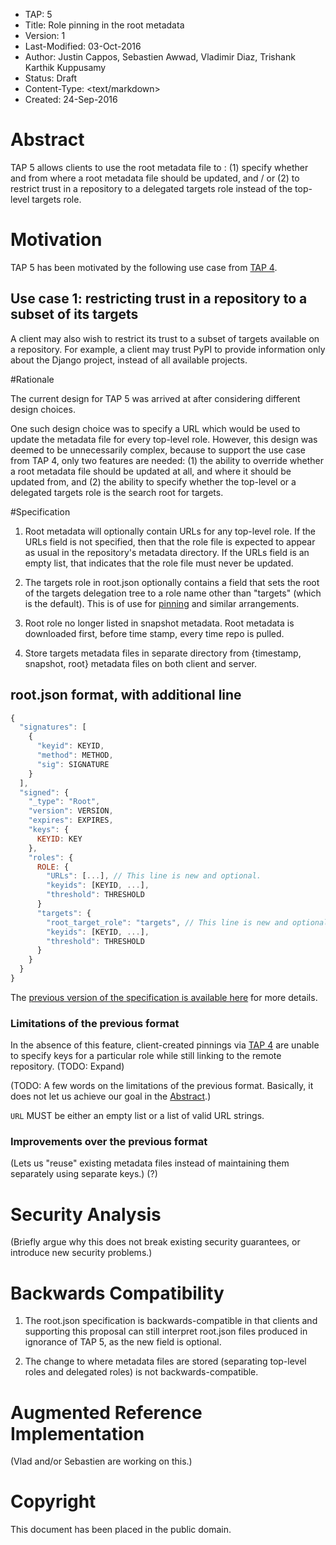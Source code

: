 * TAP: 5
* Title: Role pinning in the root metadata
* Version: 1
* Last-Modified: 03-Oct-2016
* Author: Justin Cappos, Sebastien Awwad, Vladimir Diaz, Trishank Karthik
          Kuppusamy
* Status: Draft
* Content-Type: <text/markdown>
* Created: 24-Sep-2016

# Abstract

TAP 5 allows clients to use the root metadata file to : (1) specify whether and
from where a root metadata file should be updated, and / or (2) to restrict
trust in a repository to a delegated targets role instead of the top-level
targets role.

# Motivation

TAP 5 has been motivated by the following use case from [TAP 4](tap4.md).

## Use case 1: restricting trust in a repository to a subset of its targets

A client may also wish to restrict its trust to a subset of targets available on
a repository.
For example, a client may trust PyPI to provide information only about the
Django project, instead of all available projects.

#Rationale

The current design for TAP 5 was arrived at after considering different design
choices.

One such design choice was to specify a URL which would be used to update the
metadata file for every top-level role.
However, this design was deemed to be unnecessarily complex, because to support
the use case from TAP 4, only two features are needed: (1) the ability to
override whether a root metadata file should be updated at all, and where it
should be updated from, and (2) the ability to specify whether the top-level or
a delegated targets role is the search root for targets.

#Specification

1. Root metadata will optionally contain URLs for any top-level role. If the URLs field is not specified, then that the role file is expected to appear as usual in the repository's metadata directory. If the URLs field is an empty list, that indicates that the role file must never be updated.

2. The targets role in root.json optionally contains a field that sets the root of the targets delegation tree to a role name other than "targets" (which is the default). This is of use for [pinning](tap4.md) and similar arrangements.

3. Root role no longer listed in snapshot metadata. Root metadata is
downloaded first, before time stamp, every time repo is pulled.

4. Store targets metadata files in separate directory from {timestamp,
snapshot, root} metadata files on both client and server.


## root.json format, with additional line

```Javascript
{
  "signatures": [
    {
      "keyid": KEYID,
      "method": METHOD,
      "sig": SIGNATURE
    }
  ],
  "signed": {
    "_type": "Root",
    "version": VERSION,
    "expires": EXPIRES,
    "keys": {
      KEYID: KEY
    },
    "roles": {
      ROLE: {
        "URLs": [...], // This line is new and optional.
        "keyids": [KEYID, ...],
        "threshold": THRESHOLD
      }
      "targets": {
        "root_target_role": "targets", // This line is new and optional (default "targets")
        "keyids": [KEYID, ...],
        "threshold": THRESHOLD
      }
    }
  }
}
```

The [previous version of the specification is available here](https://github.com/theupdateframework/tuf/blob/f57a0bb1a95579094a0324d4153f812a262d15e3/docs/tuf-spec.0.9.txt) for more details.

### Limitations of the previous format

In the absence of this feature, client-created pinnings via [TAP 4](tap4.md) are unable to specify keys for a particular role while still linking to the remote repository. (TODO: Expand)

(TODO: A few words on the limitations of the previous format.
Basically, it does not let us achieve our goal in the [Abstract](#abstract).)

`URL` MUST be either an empty list or a list of valid URL strings.

### Improvements over the previous format

(Lets us "reuse" existing metadata files instead of maintaining
them separately using separate keys.) (?)

# Security Analysis

(Briefly argue why this does not break existing security guarantees, or
introduce new security problems.)

# Backwards Compatibility

1. The root.json specification is backwards-compatible in that clients and supporting this proposal can still interpret root.json files produced in ignorance of TAP 5, as the new field is optional.

3. The change to where metadata files are stored (separating top-level roles and delegated roles) is not backwards-compatible.

# Augmented Reference Implementation

(Vlad and/or Sebastien are working on this.)

# Copyright

This document has been placed in the public domain.
